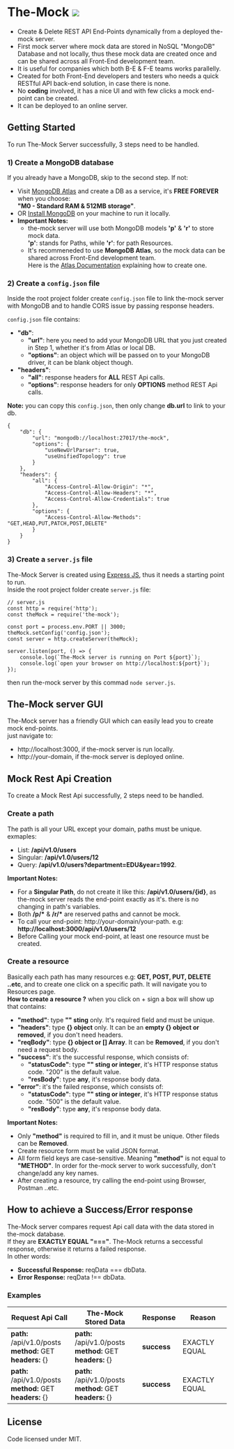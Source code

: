 # The-Mock [![](https://badge.fury.io/js/the-mock.svg)](http://badge.fury.io/js/the-mock)

* Create & Delete REST API End-Points dynamically from a deployed the-mock server.
* First mock server where mock data are stored in NoSQL "MongoDB" Database and not locally, 
thus these mock data are created once and can be shared across all Front-End development team.
* It is useful for companies which both B-E & F-E teams works parallelly. 
* Created for both Front-End developers and testers who needs a quick RESTful API back-end solution, in case there is none.
* No __coding__ involved, it has a nice UI and with few clicks a mock end-point can be created.
* It can be deployed to an online server.

## Getting Started

To run The-Mock Server successfully, 3 steps need to be handled.

### 1) Create a MongoDB database

If you already have a MongoDB, skip to the second step. If not: 
- Visit [MongoDB Atlas](https://www.mongodb.com/cloud/atlas) and create a DB as a service, it's __FREE FOREVER__ when you choose:<br /> __"M0 - Standard RAM & 512MB storage"__.
- OR [Install MongoDB](https://docs.mongodb.com/v3.2/installation) on your machine to run it locally.
- __Important Notes:__ 
  * the-mock server will use both MongoDB models __'p'__ & __'r'__ to store mock data.<br /> 
  __'p'__: stands for Paths, while __'r'__: for path Resources.
  * It's recommeneded to use __MongoDB Atlas__, so the mock data can be shared across Front-End development team.<br />
  Here is the [Atlas Documentation](https://docs.atlas.mongodb.com) explaining how to create one.

### 2) Create a ```config.json``` file

Inside the root project folder create ```config.json``` file to link the-mock server with MongoDB and to handle CORS issue by passing response headers.<br />

```config.json``` file contains:
- __"db"__:
  * __"url"__: here you need to add your MongoDB URL that you just created in Step 1, whether it's from Atlas or local DB.
  * __"options"__: an object which will be passed on to your MongoDB driver, it can be blank object though.
- __"headers"__:
  * __"all"__: response headers for __ALL__ REST Api calls.
  * __"options"__: response headers for only __OPTIONS__ method REST Api calls.

__Note:__ you can copy this ```config.json```, then only change __db.url__ to link to your db.
```
{
    "db": {
        "url": "mongodb://localhost:27017/the-mock",
        "options": {
            "useNewUrlParser": true,
            "useUnifiedTopology": true
        }
    },
    "headers": {
        "all": {
            "Access-Control-Allow-Origin": "*",
            "Access-Control-Allow-Headers": "*",
            "Access-Control-Allow-Credentials": true
        },
        "options": {
            "Access-Control-Allow-Methods": "GET,HEAD,PUT,PATCH,POST,DELETE"
        }
    }
}
```

### 3) Create a ```server.js``` file

The-Mock Server is created using [Express JS](https://expressjs.com/), thus it needs a starting point to run.<br />
Inside the root project folder create ```server.js``` file:
```
// server.js
const http = require('http');
const theMock = require('the-mock');

const port = process.env.PORT || 3000;
theMock.setConfig('config.json');
const server = http.createServer(theMock);

server.listen(port, () => {
    console.log(`The-Mock server is running on Port ${port}`);
    console.log(`open your browser on http://localhost:${port}`);
});
```
then run the-mock server by this commad ```node server.js```.

## The-Mock server GUI

The-Mock server has a friendly GUI which can easily lead you to create mock end-points.<br />
just navigate to:
* http://localhost:3000, if the-mock server is run locally.
* http://your-domain, if the-mock server is deployed online.

## Mock Rest Api Creation

To create a Mock Rest Api successfully, 2 steps need to be handled.

### Create a path

The path is all your URL except your domain, paths must be unique. exmaples:
* List: __/api/v1.0/users__
* Singular: __/api/v1.0/users/12__
* Query: __/api/v1.0/users?department=EDU&year=1992__.

__Important Notes:__ 
* For a __Singular Path__, do not create it like this: __/api/v1.0/users/{id}__, 
as the-mock server reads the end-point exactly as it's. there is no changing in path's variables.
* Both __/p/*__ & __/r/*__ are reserved paths and cannot be mock.
* To call your end-point: http://your-domain/your-path. e.g: __http://localhost:3000/api/v1.0/users/12__
* Before Calling your mock end-point, at least one resource must be created.

### Create a resource

Basically each path has many resources e.g: __GET, POST, PUT, DELETE ..etc__, 
and to create one click on a specific path. It will navigate you to Resources page.<br />
__How to create a resource ?__ when you click on + sign a box will show up that contains:
 - __"method"__: type __"" sting__ only. It's required field and must be unique.
 - __"headers"__: type  __{} object__ only. It can be an __empty {} object or removed__, if you don't need headers.
 - __"reqBody"__: type __{} object or [] Array__. It can be __Removed__, if you don't need a request body.
 - __"success"__: it's the successful response, which consists of:
   * __"statusCode"__: type __"" sting or integer__, it's HTTP response status code. "200" is the default value.
   * __"resBody"__: type __any__, it's response body data.
 - __"error"__: it's the failed response, which consists of:
   * __"statusCode"__: type __"" sting or integer__, it's HTTP response status code. "500" is the default value.
   * __"resBody"__: type __any__, it's response body data.

__Important Notes:__ 
* Only __"method"__ is required to fill in, and it must be unique. Other fileds can be __Removed__.
* Create resource form must be valid JSON format.
* All form field keys are case-sensitive. Meaning __"method"__ is not equal to __"METHOD"__. In order for the-mock server to work successfully, don't change/add any key names.
* After creating a resource, try calling the end-point using Browser, Postman ..etc.

## How to achieve a Success/Error response

The-Mock server compares request Api call data with the data stored in the-mock database.<br />
If they are __EXACTLY EQUAL "==="__. The-Mock returns a seccessful response, otherwise it returns a failed response.<br />
In other words:
* __Successful Response:__ reqData === dbData.
* __Error Response:__ reqData !== dbData.

### Examples

| Request Api Call | The-Mock Stored Data | Response | Reason
| ---- | ---- | ---- | ---- |
| __path:__ /api/v1.0/posts<br /> __method:__ GET<br /> __headers:__ {} | __path:__ /api/v1.0/posts<br /> __method:__ GET<br /> __headers:__ {} | __success__ | EXACTLY EQUAL | 
| __path:__ /api/v1.0/posts<br /> __method:__ GET<br /> __headers:__ {} | __path:__ /api/v1.0/posts<br /> __method:__ GET<br /> __headers:__ {} | __success__ | EXACTLY EQUAL | 
## License

Code licensed under MIT.